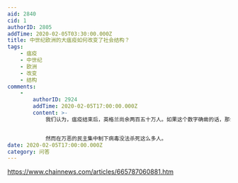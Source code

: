 ```yaml
---
aid: 2840
cid: 1
authorID: 2805
addTime: 2020-02-05T03:30:00.000Z
title: 中世纪欧洲的大瘟疫如何改变了社会结构？
tags:
    - 瘟疫
    - 中世纪
    - 欧洲
    - 改变
    - 结构
comments:
    -
        authorID: 2924
        addTime: 2020-02-05T17:00:00.000Z
        content: >-
            我们认为，瘟疫结束后，英格兰尚余两百五十万人。如果这个数字确凿的话，那么瘟疫之前英格兰的人口数量很可能在四百万到五百万之间，其中大约一半人口在大瘟疫那一年死了。


            然而在万恶的民主集中制下病毒没法杀死这么多人。
date: 2020-02-05T17:00:00.000Z
category: 问答
---
```


https://www.chainnews.com/articles/665787060881.htm
